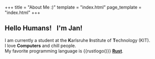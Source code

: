 +++
title = "About Me :)"
template = "index.html"
page_template = "index.html"
+++

Hello Humans! <span style='margin-right: .3cm'></span> I'm **Jan**!
----------------------

I am currently a student at the **K**arlsruhe **I**nstitute of **T**echnology (KIT).<br>
I love **Computers** and chill people.<br>
My favorite programming language is
{{rustlogo()}}
[**Rust**](https://www.rust-lang.org/).
